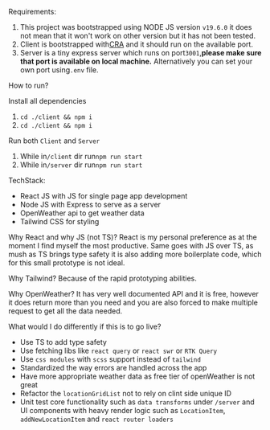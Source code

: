 Requirements:

1. This project was bootstrapped using NODE JS version `v19.6.0` it does not mean that it won't work on other version but it has not been tested.
2. Client is bootstrapped with[CRA](https://create-react-app.dev/) and it should run on the available port.
3. Server is a tiny express server which runs on port`3001`,**please make sure that port is available on local machine.** Alternatively you can set your own port using`.env` file.

How to run?

Install all dependencies

1. `cd ./client && npm i`
2. `cd ./client && npm i`

Run both `Client` and `Server`

1. While in`/client` dir run`npm run start`
2. While in`/server` dir run`npm run start`

TechStack:

- React JS with JS for single page app development
- Node JS with Express to serve as a server
- OpenWeather api to get weather data
- Tailwind CSS for styling

Why React and why JS (not TS)?
React is my personal preference as at the moment I find myself the most productive. Same goes with JS over TS, as mush as TS brings type safety it is also adding more boilerplate code, which for this small prototype is not ideal.

Why Tailwind?
Because of the rapid prototyping abilities.

Why OpenWeather?
It has very well documented API and it is free, however it does return more than you need and you are also forced to make multiple request to get all the data needed.

What would I do differently if this is to go live?

- Use TS to add type safety
- Use fetching libs like `react query` or `react swr` or `RTK Query`
- Use `css modules` with `scss` support instead of `tailwind`
- Standardized the way errors are handled across the app
- Have more appropriate weather data as free tier of openWeather is not great
- Refactor the `locationGridList` not to rely on clint side unique ID
- Unit test core functionality such as `data transforms` under `/server` and UI components with heavy render logic such as `LocationItem`, `addNewLocationItem` and `react router loaders`
